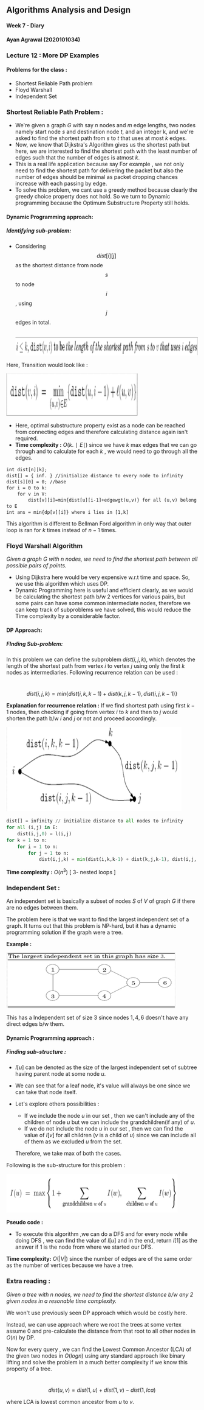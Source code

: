 ## Algorithms Analysis and Design

#### Week 7  - Diary 



#### Ayan Agrawal (2020101034)



### Lecture 12 : More DP Examples

#### Problems for the class :

- Shortest Reliable Path problem
- Floyd Warshall
- Independent Set



### Shortest Reliable Path Problem :

- We're given a graph $G$ with say $n$ nodes and $m$ edge lengths, two nodes namely start node $s$ and destination node $t$, and an integer k, and we're asked to find the shortest path from $s$ to $t$ that uses at most $k$ edges.
- Now, we know that Dijkstra's Algorithm gives us the shortest path but here, we are interested to find the shortest path with the least number of edges such that the number of edges is atmost $k$. 
- This is a real life application because say For example , we not only need to find the shortest path for delivering the packet but also the number of edges should be minimal as packet dropping chances increase with each passing by edge.
- To solve this problem, we cant use a greedy method because clearly the greedy choice property does not hold. So we turn to Dynamic programming because the Optimum Substructure Property still holds.



#### Dynamic Programming approach:

##### 			Identifying sub-problem: 

- Considering $$dist[i][j]$$ as the shortest distance from node $$s$$ to node $$i$$, using $$j$$ edges in total.

  ​	<img src="subp.png" style="zoom:67%;" />



Here, Transition would look like :



<img src="transition.png" style="zoom: 50%;" />



- Here, optimal substructure property exist as a node can be reached from connecting edges and therefore calculating distance again isn't required.
- **Time complexity :** $O(k.∣E∣)$ since we have $k$ max edges that we can go through and to calculate for each $k$ , we would need to go through all the edges.



```
int dist[n][k];
dist[] = { inf. } //initialize distance to every node to infinity
dist[s][0] = 0; //base 
for i = 0 to k:
	for v in V:
		dist[v][i]=min{dist[u][i-1]+edgewgt(u,v)} for all (u,v) belong to E
int ans = min{dp[v][i]} where i lies in [1,k]
```

This algorithm is different to Bellman Ford algorithm in only way that outer loop is ran for $k$ times instead of $n-1$ times.



### Floyd Warshall Algorithm

*Given a graph G with $n$ nodes, we need to find the shortest path between all possible pairs of points.*

- Using Dijkstra here would be very expensive w.r.t time and space. So, we use this algorithm which uses DP.
- Dynamic Programming here is useful and efficient clearly, as we would be calculating the shortest path b/w 2 vertices for various pairs, but some pairs can have some common intermediate nodes, therefore we can keep track of subproblems we have solved, this would reduce the Time complexity by a considerable factor.

#### DP Approach: 

##### 		FInding Sub-problem:

In this problem we can define the subproblem $dist(i, j, k)$, which denotes the length of the shortest path from vertex $i$ to vertex $j$ using only the first $k$ nodes as intermediaries. Following recurrence relation can be used :

​                        $$dist(i,j,k) =  min\{dist(i,k,k-1) + dist(k,j,k-1), dist(i,j,k-1)\}$$ 

**Explanation for recurrence relation :** If we find shortest path using first $k-1$ nodes, then checking if going from vertex $i$ to $k$ and then to $j$ would shorten the path b/w $i$ and $j$ or not and proceed accordingly.



<img src="warshall.png" style="zoom: 50%;" />



```python
dist[] = infinity // initialize distance to all nodes to infinity
for all (i,j) in E:
    dist(i,j,0) = l(i,j)
for k = 1 to n:
    for i = 1 to n:
        for j = 1 to n:
            dist(i,j,k) = min(dist(i,k,k-1) + dist(k,j,k-1), dist(i,j, k-1))
```



**Time complexity :**  $O(n^3)$ [ 3- nested loops ]



### Independent Set :

An independent set is basically a subset of nodes $S$ of $V$ of graph $G$ if there are no edges between them.

The problem here is that we want to find the largest independent set of a graph. It turns out that this problem is NP-hard, but it has a dynamic programming solution if the graph were a tree. 

**Example :**

<img src="independent_set.png" style="zoom:50%;" />



This has a Independent set of size 3 since nodes $1,4,6$ doesn't have any direct edges b/w them. 



#### Dynamic Programming approach :

##### 		Finding sub-structure :

- $I[u]$ can be denoted as the size of the largest independent set of subtree having parent node at some node $u$. 

- We can see that for a leaf node, it's value will always be one since we can take that node itself.

- Let's explore others possibilities :

  - If we include the node $u$ in our set , then we can't include any  of the children of node $u$ but we can include the grandchildren(if any) of $u$.
  - If we do not include the node $u$ in our set , then we can find the value of $I[v]$ for all children ($v$ is a child of $u$) since we can include all of them as we excluded $u$ from the set.

  Therefore, we take max of both the cases.

Following is the sub-structure for this problem :

<img src="sub_structure.png" style="zoom:50%;" />

**Pseudo code :**

- To execute this algorithm ,we can do a DFS and for every node while doing DFS , we can find the value of $I[u]$ and in the end, return $I[1]$ as the answer if $1$ is the node from where we started our DFS.

**Time complexity:** $O(|V|)$ since the number of edges are of the same order as the number of vertices because we have a tree.



### Extra reading :

*Given a tree with $n$ nodes, we need to find the shortest distance b/w any 2 given nodes in a resonable time complexity.*

We won't use previously seen DP approach which would be costly here.

Instead, we can use approach where we root the trees at some vertex assume 0 and pre-calculate the distance from that root to all other nodes in $O(n)$ by DP.

Now for every query , we can find the Lowest Common Ancestor (LCA) of the given two nodes in $O(logn$) using any standard approach like binary lifting and solve the problem in a much better complexity if we know this property of a tree. 

​                                            $$dist(u,v) = dist(1,u) + dist(1,v) - dist(1,lca)$$ 

where LCA is lowest common ancestor from $u$ to $v$. 

